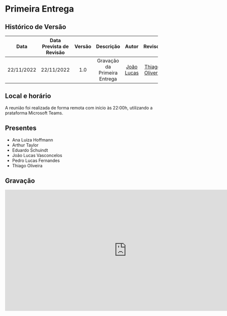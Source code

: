 # Primeira Entrega

## <a>Histórico de Versão</a>
|Data|Data Prevista de Revisão|Versão|Descrição|Autor|Revisor|
| :----------: |:-----------:| :------: | :-----------: | :---------: |:---------: |
|22/11/2022|22/11/2022|1.0|Gravação da Primeira Entrega|[João Lucas](https://github.com/Hackairos)|[Thiago Olivera](https://github.com/Thiab394)|

## <a>Local e horário</a>

A reunião foi realizada de forma remota com início às 22:00h, utilizando a prataforma Microsoft Teams.

## <a>Presentes</a>

- Ana Luiza Hoffmann
- Arthur Taylor
- Eduardo Schuindt
- João Lucas Vasconcelos
- Pedro Lucas Fernandes
- Thiago Oliveira

## <a>Gravação</a>
<center>
<iframe width="800" height="400" src="https://www.youtube-nocookie.com/embed/fPk5NnAmyGs" frameborder="0" allow="accelerometer; autoplay; clipboard-write; encrypted-media; gyroscope; picture-in-picture" allowfullscreen></iframe>
</center>